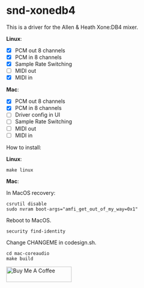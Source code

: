 # snd-xonedb4

This is a driver for the Allen & Heath Xone:DB4 mixer.

**Linux**:

- [x] PCM out 8 channels
- [x] PCM in 8 channels
- [x] Sample Rate Switching
- [ ] MIDI out
- [x] MIDI in

**Mac**:

- [x] PCM out 8 channels
- [x] PCM in 8 channels
- [ ] Driver config in UI
- [ ] Sample Rate Switching
- [ ] MIDI out
- [ ] MIDI in

How to install:

**Linux**:

```
make linux
```

**Mac**:

In MacOS recovery:

```
csrutil disable
sudo nvram boot-args="amfi_get_out_of_my_way=0x1"
```

Reboot to MacOS.

```
security find-identity
```

Change CHANGEME in codesign.sh.

```
cd mac-coreaudio
make build
```

<a href="https://www.buymeacoffee.com/mischa85" target="_blank"><img src="https://cdn.buymeacoffee.com/buttons/default-orange.png" alt="Buy Me A Coffee" height="41" width="174"></a>
